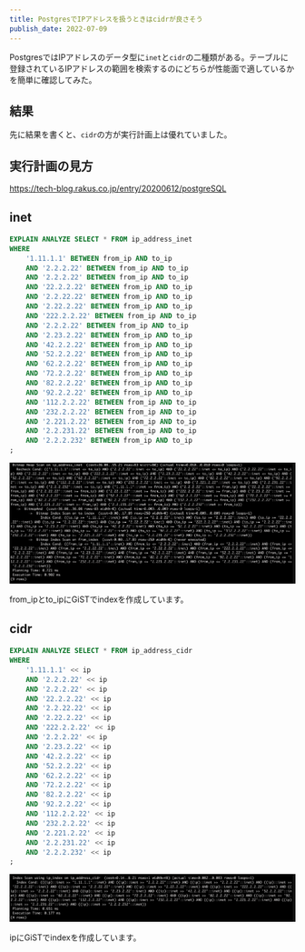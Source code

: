 ```yaml
---
title: PostgresでIPアドレスを扱うときはcidrが良さそう
publish_date: 2022-07-09
---
```


PostgresではIPアドレスのデータ型に`inet`と`cidr`の二種類がある。テーブルに登録されているIPアドレスの範囲を検索するのにどちらが性能面で適しているかを簡単に確認してみた。

## 結果

先に結果を書くと、`cidr`の方が実行計画上は優れていました。

## 実行計画の見方

https://tech-blog.rakus.co.jp/entry/20200612/postgreSQL

## inet

```sql
EXPLAIN ANALYZE SELECT * FROM ip_address_inet
WHERE 
    '1.11.1.1' BETWEEN from_ip AND to_ip
    AND '2.2.2.22' BETWEEN from_ip AND to_ip
    AND '2.2.2.22' BETWEEN from_ip AND to_ip
    AND '22.2.2.22' BETWEEN from_ip AND to_ip
    AND '2.2.22.22' BETWEEN from_ip AND to_ip
    AND '2.22.2.22' BETWEEN from_ip AND to_ip
    AND '222.2.2.22' BETWEEN from_ip AND to_ip
    AND '2.2.2.22' BETWEEN from_ip AND to_ip
    AND '2.23.2.22' BETWEEN from_ip AND to_ip
    AND '42.2.2.22' BETWEEN from_ip AND to_ip
    AND '52.2.2.22' BETWEEN from_ip AND to_ip
    AND '62.2.2.22' BETWEEN from_ip AND to_ip
    AND '72.2.2.22' BETWEEN from_ip AND to_ip
    AND '82.2.2.22' BETWEEN from_ip AND to_ip
    AND '92.2.2.22' BETWEEN from_ip AND to_ip
    AND '112.2.2.22' BETWEEN from_ip AND to_ip
    AND '232.2.2.22' BETWEEN from_ip AND to_ip
    AND '2.221.2.22' BETWEEN from_ip AND to_ip
    AND '2.2.231.22' BETWEEN from_ip AND to_ip
    AND '2.2.2.232' BETWEEN from_ip AND to_ip
;
```

[![inet explain](./inet_explain.png)](./inet_explain.png)

from_ipとto_ipにGiSTでindexを作成しています。

## cidr

```sql
EXPLAIN ANALYZE SELECT * FROM ip_address_cidr
WHERE 
    '1.11.1.1' << ip
    AND '2.2.2.22' << ip
    AND '2.2.2.22' << ip
    AND '22.2.2.22' << ip
    AND '2.2.22.22' << ip
    AND '2.22.2.22' << ip
    AND '222.2.2.22' << ip
    AND '2.2.2.22' << ip
    AND '2.23.2.22' << ip
    AND '42.2.2.22' << ip
    AND '52.2.2.22' << ip
    AND '62.2.2.22' << ip
    AND '72.2.2.22' << ip
    AND '82.2.2.22' << ip
    AND '92.2.2.22' << ip
    AND '112.2.2.22' << ip
    AND '232.2.2.22' << ip
    AND '2.221.2.22' << ip
    AND '2.2.231.22' << ip
    AND '2.2.2.232' << ip
;
```

[![cidr explain](./cidr_explain.png)](./cidr_explain.png)

ipにGiSTでindexを作成しています。
